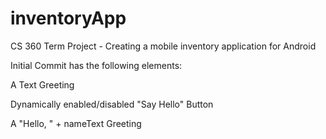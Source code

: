# inventoryApp
CS 360 Term Project - Creating a mobile inventory application for Android

Initial Commit has the following elements:

A Text Greeting

Dynamically enabled/disabled "Say Hello" Button

A "Hello, " + nameText Greeting

